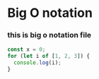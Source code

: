 # Big O notation

### this is big o notation file

```javascript
const x = 0;
for (let i of [1, 2, 3]) {
  console.log(i);
}
```
